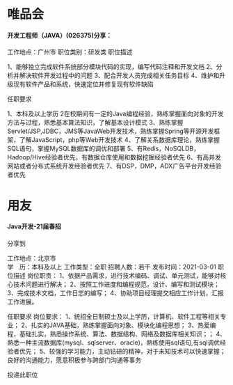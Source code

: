 # 唯品会
#### 开发工程师（JAVA）(026375)分享： 
工作地点：广州市
职位类别：研发类
职位描述

1、能够独立完成软件系统部分模块代码的实现，编写代码注释和开发文档
2、分析并解决软件开发过程中的问题
3、配合开发人员完成相关任务目标
4、维护和升级现有软件产品和系统，快速定位并修复现有软件缺陷


任职要求

1、本科及以上学历
2在校期间有一定的Java编程经验，熟练掌握面向对象的开发方法与过程，熟悉基本算法知识，了解基本设计模式
3、熟练掌握Servlet/JSP,JDBC，JMS等JavaWeb开发技术，熟练掌握Spring等开源开发框架，了解JavaScript，php等Web开发技术
4、了解关系数据库理论，熟练掌握SQL语句，掌握MySQL数据库的调优和部署
5、有Redis，NoSQLDB，Hadoop/Hive经验者优先，有数据仓库使用和数据挖掘经验者优先
6、有高并发网站或者分布式系统开发经验者优先
7、有DSP，DMP，ADX广告平台开发经验者优先

# 用友
#### Java开发-21届春招
分享到
   
工作地点：北京市  
学　历：本科及以上 
工作类型：全职
招聘人数：若干 
发布时间：2021-03-01
职位描述
岗位职责：
1、依据产品需求，进行技术编码、调试、单元测试，能够对核心技术问题进行解决；
2、按照工作进度和编程规范，设计、编写和测试模块；
3、完成技术文档，工作日志的编写；
4、协助项目经理提交相应工作计划，汇报工作进展。

任职要求
岗位要求：
1、统招全日制硕士及以上学历，计算机、软件工程等相关专业；
2、扎实的JAVA基础，熟练掌握面向对象、模块化编程思想；
3、热爱编程，基础扎实，熟悉操作系统、算法、数据结构、网络及数据库相关知识；；
4、熟悉一种主流数据库(mysql、sqlserver、oracle)，熟练使用sql语句,有sql调优经验者优先；
5、较强的学习能力，主动钻研的精神，对于未知技术可以快速掌握；良好的沟通能力，愿意积极参与跨部门沟通等事务

投递此职位